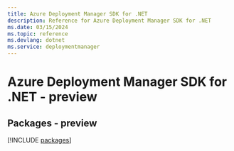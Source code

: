 ```yaml
---
title: Azure Deployment Manager SDK for .NET
description: Reference for Azure Deployment Manager SDK for .NET
ms.date: 03/15/2024
ms.topic: reference
ms.devlang: dotnet
ms.service: deploymentmanager
---
```

# Azure Deployment Manager SDK for .NET - preview
## Packages - preview
[!INCLUDE [packages](deployment-manager-index.md)]
